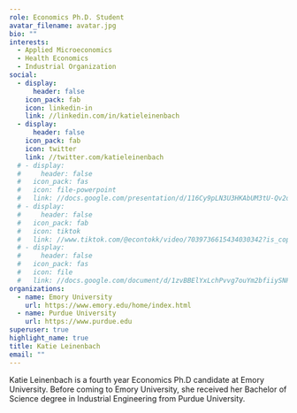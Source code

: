 ```yaml
---
role: Economics Ph.D. Student
avatar_filename: avatar.jpg
bio: ""
interests:
  - Applied Microeconomics
  - Health Economics
  - Industrial Organization
social:
  - display:
      header: false
    icon_pack: fab
    icon: linkedin-in
    link: //linkedin.com/in/katieleinenbach
  - display:
      header: false
    icon_pack: fab
    icon: twitter
    link: //twitter.com/katieleinenbach
  # - display:
  #     header: false
  #   icon_pack: fas
  #   icon: file-powerpoint
  #   link: //docs.google.com/presentation/d/116Cy9pLN3U3HKAbUM3tU-Qv2daFQiumS/edit?usp=sharing&ouid=103550313061883698922&rtpof=true&sd=true
  # - display:
  #     header: false
  #   icon_pack: fab
  #   icon: tiktok
  #   link: //www.tiktok.com/@econtokk/video/7039736615434030342?is_copy_url=1&is_from_webapp=v1&lang=en
  # - display:
  #     header: false
  #   icon_pack: fas
  #   icon: file
  #   link: //docs.google.com/document/d/1zvBBElYxLchPvvg7ouYm2bfiiySNP8Cl/edit?usp=sharing&ouid=103550313061883698922&rtpof=true&sd=true
organizations:
  - name: Emory University
    url: https://www.emory.edu/home/index.html
  - name: Purdue University
    url: https://www.purdue.edu
superuser: true
highlight_name: true
title: Katie Leinenbach
email: ""
---
```

Katie Leinenbach is a fourth year Economics Ph.D candidate at Emory University. Before coming to Emory University, she received her Bachelor of Science degree in Industrial Engineering from Purdue University.
